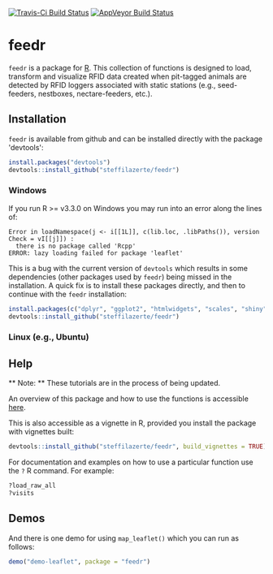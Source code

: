 [![Travis-Ci Build Status](https://travis-ci.org/steffilazerte/feedr.svg?branch=master)](https://travis-ci.org/steffilazerte/feedr)
[![AppVeyor Build Status](https://ci.appveyor.com/api/projects/status/github/steffilazerte/feedr?branch=master&svg=true)](https://ci.appveyor.com/project/steffilazerte/feedr)
# feedr

`feedr` is a package for [R](https://www.r-project.org/). This collection of functions is designed to load, transform and visualize RFID data created when pit-tagged animals are detected by RFID loggers associated with static stations (e.g., seed-feeders, nestboxes, nectare-feeders, etc.).

## Installation
`feedr` is available from github and can be installed directly with the package 'devtools':

```r
install.packages("devtools")
devtools::install_github("steffilazerte/feedr")
```

### Windows
If you run R >= v3.3.0 on Windows you may run into an error along the lines of:
```
Error in loadNamespace(j <- i[[1L]], c(lib.loc, .libPaths()), version Check = vI[[j]]) :
  there is no package called 'Rcpp'
ERROR: lazy loading failed for package 'leaflet'
```

This is a bug with the current version of `devtools` which results in some dependencies (other packages used by `feedr`) being missed in the installation. A quick fix is to install these packages directly, and then to continue with the `feedr` installation:

```r
install.packages(c("dplyr", "ggplot2", "htmlwidgets", "scales", "shiny", "stringr"))
devtools::install_github("steffilazerte/feedr")
```

### Linux (e.g., Ubuntu)


## Help

** Note: ** These tutorials are in the process of being updated.

An overview of this package and how to use the functions is accessible [here](http://steffi.ca/thinkR/feedr.html).

This is also accessible as a vignette in R, provided you install the package with vignettes built:

```r
devtools::install_github("steffilazerte/feedr", build_vignettes = TRUE)
```

For documentation and examples on how to use a particular function use the `?` R command. For example:

```r
?load_raw_all
?visits
```

## Demos

And there is one demo for using `map_leaflet()` which you can run as follows:

```r
demo("demo-leaflet", package = "feedr")
```
